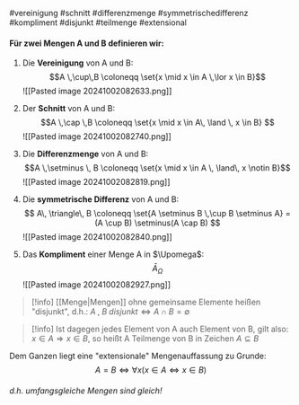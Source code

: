 #vereinigung #schnitt #differenzmenge #symmetrischedifferenz #kompliment #disjunkt #teilmenge #extensional 

#### Für zwei Mengen A und B definieren wir:
1. Die **Vereinigung** von A und B:
$$A \,\cup\,B \coloneqq \set{x \mid x \in A \,\lor x \in B}$$
![[Pasted image 20241002082633.png]]


2. Der **Schnitt** von A und B: 
$$A \,\cap \,B \coloneqq \set{x \mid x \in A\, \land \, x \in B} $$
![[Pasted image 20241002082740.png]]


3. Die **Differenzmenge** von A und B:
$$A \,\setminus \, B \coloneqq \set{x \mid x \in A \, \land\, x \notin B}$$
![[Pasted image 20241002082819.png]]


5. Die **symmetrische Differenz** von A und B: $$
A\, \triangle\, B \coloneqq \set{A \setminus B \,\cup B \setminus A} = (A \cup B) \setminus(A \cap B)
$$
![[Pasted image 20241002082840.png]]


5. Das **Kompliment** einer Menge A in $\Upomega$:$$
\bar{A}_{\Omega} 
$$
![[Pasted image 20241002082927.png]]

> [!info] [[Menge|Mengen]] ohne gemeinsame Elemente heißen "disjunkt", d.h.:
> $A\;,\;B\; disjunkt \Leftrightarrow A \cap B = \emptyset$

> [!info] Ist dagegen jedes Element von A auch Element von B, gilt also: $x \in A \Rightarrow x \in B$, so heißt A Teilmenge von B in Zeichen $A \subseteq B$

Dem Ganzen liegt eine "extensionale" Mengenauffassung zu Grunde: $$
A = B \Leftrightarrow \forall x (x \in A \Leftrightarrow x \in B)
$$
###### d.h. umfangsgleiche Mengen sind gleich!








